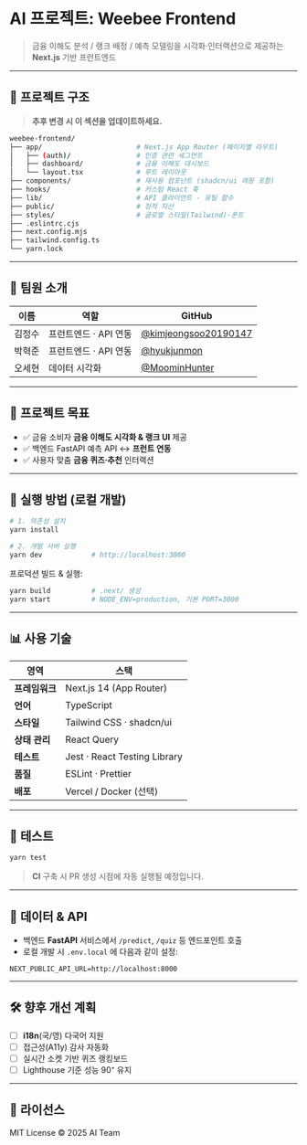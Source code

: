 # AI 프로젝트: **Weebee Frontend**

> 금융 이해도 분석 / 랭크 배정 / 예측 모델링을 시각화·인터랙션으로 제공하는 **Next.js** 기반 프런트엔드

---

## 📂 프로젝트 구조

> **추후 변경 시 이 섹션을 업데이트하세요.**

```bash
weebee-frontend/
├── app/                       # Next.js App Router (페이지별 라우트)
│   ├── (auth)/                # 인증 관련 세그먼트
│   ├── dashboard/             # 금융 이해도 대시보드
│   └── layout.tsx             # 루트 레이아웃
├── components/                # 재사용 컴포넌트 (shadcn/ui 래핑 포함)
├── hooks/                     # 커스텀 React 훅
├── lib/                       # API 클라이언트 · 유틸 함수
├── public/                    # 정적 자산
├── styles/                    # 글로벌 스타일(Tailwind)·폰트
├── .eslintrc.cjs
├── next.config.mjs
├── tailwind.config.ts
└── yarn.lock
```

---

## 👥 팀원 소개

| 이름   | 역할                 | GitHub |
|--------|----------------------|--------|
| 김정수 | 프런트엔드 · API 연동 | [@kimjeongsoo20190147](https://github.com/kimjeongsoo20190147) |
| 박혁준 | 프런트엔드 · API 연동 | [@hyukjunmon](https://github.com/hyukjunmon) |
| 오세현 | 데이터 시각화        | [@MoominHunter](https://github.com/MoominHunter) |


---

## 🎯 프로젝트 목표

- ✅ 금융 소비자 **금융 이해도 시각화 & 랭크 UI** 제공  
- ✅ 백엔드 FastAPI 예측 API ↔ **프런트 연동**  
- ✅ 사용자 맞춤 **금융 퀴즈·추천** 인터랙션

---

## 🚀 실행 방법 (로컬 개발)

```bash
# 1. 의존성 설치
yarn install

# 2. 개발 서버 실행
yarn dev            # http://localhost:3000
```

프로덕션 빌드 & 실행:

```bash
yarn build          # .next/ 생성
yarn start          # NODE_ENV=production, 기본 PORT=3000
```

---

## 📊 사용 기술

| 영역        | 스택 |
|-------------|------|
| **프레임워크** | Next.js 14 (App Router) |
| **언어**    | TypeScript |
| **스타일**  | Tailwind CSS · shadcn/ui |
| **상태 관리** | React Query |
| **테스트**  | Jest · React Testing Library |
| **품질**    | ESLint · Prettier |
| **배포**    | Vercel / Docker (선택) |

---

## 🧪 테스트

```bash
yarn test
```

> **CI** 구축 시 PR 생성 시점에 자동 실행될 예정입니다.

---

## 📁 데이터 & API

- 백엔드 **FastAPI** 서비스에서 `/predict`, `/quiz` 등 엔드포인트 호출  
- 로컬 개발 시 `.env.local` 에 다음과 같이 설정:

```env
NEXT_PUBLIC_API_URL=http://localhost:8000
```

---

## 🛠 향후 개선 계획

- [ ] **i18n**(국/영) 다국어 지원
- [ ] 접근성(A11y) 감사 자동화
- [ ] 실시간 소켓 기반 퀴즈 랭킹보드
- [ ] Lighthouse 기준 성능 90⁺ 유지

---

## 📄 라이선스

MIT License © 2025 AI Team
